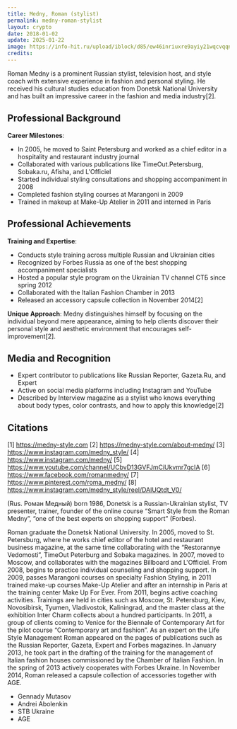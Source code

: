 ```yaml
---
title: Medny, Roman (stylist)
permalink: medny-roman-stylist
layout: crypto
date: 2018-01-02
update: 2025-01-22
image: https://info-hit.ru/upload/iblock/d85/ew46inriuxre9ayiy21wqcvqqnzebcly/mednyy_roman.jpg
credits:
---
```


Roman Medny is a prominent Russian stylist, television host, and style coach with extensive experience in fashion and personal styling. He received his cultural studies education from Donetsk National University and has built an impressive career in the fashion and media industry[2].

## Professional Background

**Career Milestones**:
- In 2005, he moved to Saint Petersburg and worked as a chief editor in a hospitality and restaurant industry journal
- Collaborated with various publications like TimeOut.Petersburg, Sobaka.ru, Afisha, and L'Officiel
- Started individual styling consultations and shopping accompaniment in 2008
- Completed fashion styling courses at Marangoni in 2009
- Trained in makeup at Make-Up Atelier in 2011 and interned in Paris

## Professional Achievements

**Training and Expertise**:
- Conducts style training across multiple Russian and Ukrainian cities
- Recognized by Forbes Russia as one of the best shopping accompaniment specialists
- Hosted a popular style program on the Ukrainian TV channel СТБ since spring 2012
- Collaborated with the Italian Fashion Chamber in 2013
- Released an accessory capsule collection in November 2014[2]

**Unique Approach**:
Medny distinguishes himself by focusing on the individual beyond mere appearance, aiming to help clients discover their personal style and aesthetic environment that encourages self-improvement[2].

## Media and Recognition

- Expert contributor to publications like Russian Reporter, Gazeta.Ru, and Expert
- Active on social media platforms including Instagram and YouTube
- Described by Interview magazine as a stylist who knows everything about body types, color contrasts, and how to apply this knowledge[2]

## Citations

[1] https://medny-style.com
[2] https://medny-style.com/about-medny/
[3] https://www.instagram.com/medny_style/
[4] https://www.instagram.com/medny/
[5] https://www.youtube.com/channel/UCbvD13GVFJmCiUkvmr7gcIA
[6] https://www.facebook.com/romanmedny/
[7] https://www.pinterest.com/roma_medny/
[8] https://www.instagram.com/medny_style/reel/DAlUQtdt_V0/

(Rus. Роман Медный) born 1986, Donetsk is a Russian-Ukrainian stylist, TV presenter, trainer, founder of the online course “Smart Style from the Roman Medny”, “one of the best experts on shopping support” (Forbes).

Roman graduate the Donetsk National University. In 2005, moved to St. Petersburg, where he works chief editor of the hotel and restaurant business magazine, at the same time collaborating with the “Restorannye Vedomosti”, TimeOut Peterburg and Sobaka magazines. In 2007, moved to Moscow, and collaborates with the magazines Billboard and L'Officiel. From 2008, begins to practice individual counseling and shopping support. In 2009, passes Marangoni courses on specialty Fashion Styling, in 2011 trained make-up courses Make-Up Atelier and after an internship in Paris at the training center Make Up For Ever. From 2011, begins active coaching activities. Trainings are held in cities such as Moscow, St. Petersburg, Kiev, Novosibirsk, Tyumen, Vladivostok, Kaliningrad, and the master class at the exhibition Inter Charm collects about a hundred participants.
In 2011, a group of clients coming to Venice for the Biennale of Contemporary Art for the pilot course “Contemporary art and fashion”. As an expert on the Life Style Management Roman appeared on the pages of publications such as the Russian Reporter, Gazeta, Expert and Forbes magazines. In January 2013, he took part in the drafting of the training for the management of Italian fashion houses commissioned by the Chamber of Italian Fashion.
In the spring of 2013 actively cooperates with Forbes Ukraine. In November 2014, Roman released a capsule collection of accessories together with AGE.

+ Gennady Mutasov
+ Andrei Abolenkin
+ STB Ukraine
+ AGE
